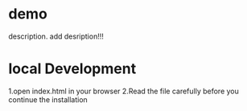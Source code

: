 # demo
description.
add desription!!!
# local Development
1.open index.html in your browser
2.Read the file carefully before you continue the installation


